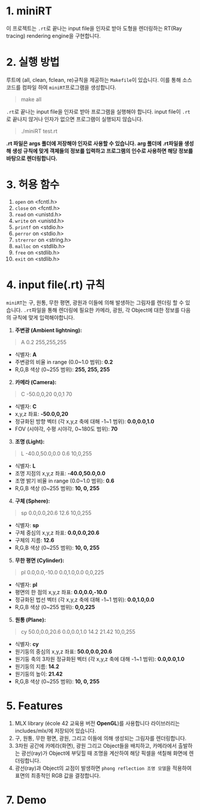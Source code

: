 # 1. miniRT

이 프로젝트는 `.rt`로 끝나는 input file을 인자로 받아 도형을 렌더링하는 RT(Ray tracing) rendering engine을 구현합니다.

# 2. 실행 방법

루트에 (all, clean, fclean, re)규칙을 제공하는 `Makefile`이 있습니다. 이를 통해 소스 코드를 컴파일 하여 `miniRT`프로그램을 생성합니다.
> make all

`.rt`로 끝나는 input file을 인자로 받아 프로그램을 실행해야 합니다. input file이 `.rt`로 끝나지 않거나 인자가 없으면 프로그램이 실행되지 않습니다.
> ./miniRT test.rt

**.rt 파일은 args 폴더에 저장해야 인자로 사용할 수 있습니다.**
**arg 폴더에 .rt파일을 생성해 생성 규칙에 맞게 객체들의 정보를 입력하고 프로그램의 인수로 사용하면 해당 정보를 바탕으로 렌더링합니다.**

# 3. 허용 함수

1. `open` on \<fcntl.h>
2. `close` on \<fcntl.h>
3. `read` on \<unistd.h>
4. `write` on \<unistd.h>
5. `printf` on \<stdio.h>
6. `perror` on \<stdio.h>
7. `strerror` on \<string.h>
8. `malloc` on \<stdlib.h>
9. `free` on \<stdlib.h>
10. `exit` on \<stdlib.h>

# 4. input file(.rt) 규칙

`miniRT`는 구, 원통, 무한 평면, 광원과 이들에 의해 발생하는 그림자를 렌더링 할 수 있습니다.
`.rt`파일을 통해 렌더링에 필요한 카메라, 광원, 각 Object에 대한 정보를 다음의 규칙에 맞게 입력해야합니다. 

1. **주변광 (Ambient lightning):**
> A 0.2   255,255,255
- 식별자: **A**
- 주변광의 비율 in range (0.0~1.0 범위): **0.2**
- R,G,B 색상 (0~255 범위): **255, 255, 255**


2. **카메라 (Camera):**
> C -50.0,0,20   0,0,1   70
- 식별자: **C**
- x,y,z 좌표: **-50.0,0,20**
- 정규화된 방향 벡터 (각 x,y,z 축에 대해 -1~1 범위): **0.0,0.0,1.0**
- FOV (시야각, 수평 시야각, 0~180도 범위): **70**


3. **조명 (Light):**
> L -40.0,50.0,0.0   0.6   10,0,255
- 식별자: **L**
- 조명 지점의 x,y,z 좌표: **-40.0,50.0,0.0**
- 조명 밝기 비율 in range (0.0~1.0 범위): **0.6**
- R,G,B 색상 (0~255 범위): **10, 0, 255**


4. **구체 (Sphere):**
> sp 0.0,0.0,20.6   12.6   10,0,255
- 식별자: **sp**
- 구체 중심의 x,y,z 좌표: **0.0,0.0,20.6**
- 구체의 지름: **12.6**
- R,G,B 색상 (0~255 범위): **10, 0, 255**


5. **무한 평면 (Cylinder):**
> pl 0.0,0.0,-10.0   0.0,1.0,0.0   0,0,225
- 식별자: **pl**
- 평면의 한 점의 x,y,z 좌표: **0.0,0.0,-10.0**
- 정규화된 법선 벡터 (각 x,y,z 축에 대해 -1~1 범위): **0.0,1.0,0.0**
- R,G,B 색상 (0~255 범위): **0,0,225**


5. **원통 (Plane):**
> cy 50.0,0.0,20.6   0.0,0.0,1.0   14.2   21.42   10,0,255
- 식별자: **cy**
- 원기둥의 중심의 x,y,z 좌표: **50.0,0.0,20.6**
- 원기둥 축의 3차원 정규화된 벡터 (각 x,y,z 축에 대해 -1~1 범위): **0.0,0.0,1.0**
- 원기둥의 지름: **14.2**
- 원기둥의 높이: **21.42**
- R,G,B 색상 (0~255 범위): **10, 0, 255**


# 5. Features

1. MLX library (école 42 교육용 버전 **OpenGL**)를 사용합니다 라이브러리는 includes/mlx/에 저장되어 있습니다.
2. 구, 원통, 무한 평면, 광원, 그리고 이들에 의해 생성되는 그림자를 렌더링합니다.
3. 3차원 공간에 카메라(화면), 광원 그리고 Object들을 배치하고, 카메라에서 출발하는 광선(ray)가 Object에 부딪힐 때 조명을 계산하여 해당 픽셀을 색칠해 화면에 렌더링합니다.
4. 광선(ray)과 Object의 교점이 발생하면 `phong reflection 조명 모델`을 적용하여 표면의 최종적인 RGB 값을 결정합니다.


# 7. Demo

